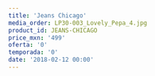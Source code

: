 ```yaml
---
title: 'Jeans Chicago'
media_order: LP30-003_Lovely_Pepa_4.jpg
product_id: JEANS-CHICAGO
price_mxn: '499'
oferta: '0'
temporada: '0'
date: '2018-02-12 00:00'
---
```


